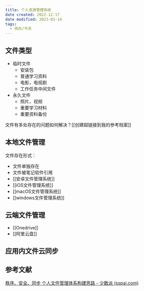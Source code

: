 ```yaml
---
title: 个人资源管理系统
date created: 2022-12-17
date modified: 2023-03-14
tags:
  - 待办/今天
---
```


## 文件类型

- 临时文件
	- 安装包
	- 普通学习资料
	- 电影，电视剧
	- 工作任务中间文件
- 永久文件
	- 照片，视频
	- 重要学习材料
	- 重要资料备份

文件有多处存在的问题如何解决？[[创建超链接到我的参考档案]]

## 本地文件管理

文件存在形式：

- 文件单独存在
- 文件被笔记软件引用
- [[安卓文件管理系统]]
- [[iOS文件管理系统]]
- [[macOS文件管理系统]]
- [[windows文件管理系统]]

## 云端文件管理

- [[Onedrive]]
- [[阿里云盘]]

## 应用内文件云同步

## 参考文献

[秩序、安全、同步 个人文件管理体系构建思路 - 少数派 (sspai.com)](https://sspai.com/post/55842)
